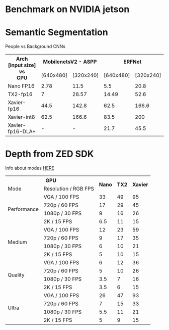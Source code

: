 # Benchmark on NVIDIA jetson

# Semantic Segmentation

People vs Background CNNs


<table class="tg">
  <tr>
    <th class="tg-c3ow" rowspan="2">Arch<br>[input size]<br>vs <br>GPU</th>
    <th class="tg-c3ow" colspan="2">MobilenetsV2 - ASPP</th>
    <th class="tg-c3ow" colspan="2">ERFNet</th>
  </tr>
  <tr>
    <td class="tg-baqh">[640x480]</td>
    <td class="tg-baqh">[320x240]</td>
    <td class="tg-baqh">[640x480]</td>
    <td class="tg-baqh">[320x240]</td>
  </tr>
  <tr>
    <td class="tg-0pky">Nano FP16</td>
    <td class="tg-0pky">2.78</td>
    <td class="tg-0pky">11.5</td>
    <td class="tg-0pky">5.5</td>
    <td class="tg-0pky">20.8</td>
  </tr>
  <tr>
    <td class="tg-0pky">TX2-fp16</td>
    <td class="tg-0pky">7</td>
    <td class="tg-0pky">28.57</td>
    <td class="tg-0pky">14.49</td>
    <td class="tg-0pky">52.6</td>
  </tr>
  <tr>
    <td class="tg-0pky">Xavier-fp16</td>
    <td class="tg-0pky">44.5</td>
    <td class="tg-0pky">142.8</td>
    <td class="tg-0pky">62.5</td>
    <td class="tg-0pky">166.6</td>
  </tr>
  <tr>
    <td class="tg-0pky">Xavier-int8</td>
    <td class="tg-0pky">62.5</td>
    <td class="tg-0pky">166.6</td>
    <td class="tg-0pky">83.5</td>
    <td class="tg-0pky">200</td>
  </tr>
  <tr>
    <td class="tg-0lax">Xavier-fp16-DLA*</td>
    <td class="tg-0lax">-</td>
    <td class="tg-0lax">-</td>
    <td class="tg-0lax">21.7</td>
    <td class="tg-0lax">45.5</td>
  </tr>
</table>

# Depth from ZED SDK

Info about modes [HERE](https://www.stereolabs.com/docs/depth-sensing/advanced-settings/#depth-modes)

<table class="tg">
  <tr>
    <th class="tg-c3ow" colspan="2">GPU</th>
    <th class="tg-c3ow" rowspan="2">Nano</th>
    <th class="tg-c3ow" rowspan="2">TX2</th>
    <th class="tg-c3ow" rowspan="2">Xavier</th>
  </tr>
  <tr>
    <td class="tg-c3ow">Mode</td>
    <td class="tg-0pky">Resolution / RGB FPS</td>
  </tr>
  <tr>
    <td class="tg-0pky" rowspan="4">Performance</td>
    <td class="tg-0pky">VGA / 100 FPS</td>
    <td class="tg-0pky">33</td>
    <td class="tg-0pky">49</td>
    <td class="tg-0pky">95</td>
  </tr>
  <tr>
    <td class="tg-0pky">720p / 60 FPS</td>
    <td class="tg-0pky">17</td>
    <td class="tg-0pky">29</td>
    <td class="tg-0pky">45</td>
  </tr>
  <tr>
    <td class="tg-0pky">1080p / 30 FPS</td>
    <td class="tg-0pky">9</td>
    <td class="tg-0pky">16</td>
    <td class="tg-0pky">26</td>
  </tr>
  <tr>
    <td class="tg-0pky">2K / 15 FPS</td>
    <td class="tg-0pky">6.5</td>
    <td class="tg-0pky">11</td>
    <td class="tg-0pky">15</td>
  </tr>
  <tr>
    <td class="tg-0pky" rowspan="4">Medium</td>
    <td class="tg-0pky">VGA / 100 FPS</td>
    <td class="tg-0pky">12</td>
    <td class="tg-0pky">23</td>
    <td class="tg-0pky">59</td>
  </tr>
  <tr>
    <td class="tg-0pky">720p / 60 FPS</td>
    <td class="tg-0pky">9</td>
    <td class="tg-0pky">17</td>
    <td class="tg-0pky">35</td>
  </tr>
  <tr>
    <td class="tg-0pky">1080p / 30 FPS</td>
    <td class="tg-0pky">6</td>
    <td class="tg-0pky">10</td>
    <td class="tg-0pky">21</td>
  </tr>
  <tr>
    <td class="tg-0pky">2K / 15 FPS</td>
    <td class="tg-0pky">5</td>
    <td class="tg-0pky">10</td>
    <td class="tg-0pky">15</td>
  </tr>
  <tr>
    <td class="tg-0pky" rowspan="4">Quality</td>
    <td class="tg-0pky">VGA / 100 FPS</td>
    <td class="tg-0pky">6</td>
    <td class="tg-0pky">12</td>
    <td class="tg-0pky">36</td>
  </tr>
  <tr>
    <td class="tg-0pky">720p / 60 FPS</td>
    <td class="tg-0pky">5</td>
    <td class="tg-0pky">10</td>
    <td class="tg-0pky">26</td>
  </tr>
  <tr>
    <td class="tg-0pky">1080p / 30 FPS</td>
    <td class="tg-0pky">3.5</td>
    <td class="tg-0pky">7</td>
    <td class="tg-0pky">16</td>
  </tr>
  <tr>
    <td class="tg-0pky">2K / 15 FPS</td>
    <td class="tg-0pky">3.5</td>
    <td class="tg-0pky">6</td>
    <td class="tg-0pky">15</td>
  </tr>
  <tr>
    <td class="tg-0pky" rowspan="4">Ultra</td>
    <td class="tg-0pky">VGA / 100 FPS</td>
    <td class="tg-0pky">26</td>
    <td class="tg-0pky">47</td>
    <td class="tg-0pky">93</td>
  </tr>
  <tr>
    <td class="tg-0pky">720p / 60 FPS</td>
    <td class="tg-0pky">7</td>
    <td class="tg-0pky">15</td>
    <td class="tg-0pky">33</td>
  </tr>
  <tr>
    <td class="tg-0pky">1080p / 30 FPS</td>
    <td class="tg-0pky">5.5</td>
    <td class="tg-0pky">11</td>
    <td class="tg-0pky">21</td>
  </tr>
  <tr>
    <td class="tg-0pky">2K / 15 FPS</td>
    <td class="tg-0pky">5</td>
    <td class="tg-0pky">9</td>
    <td class="tg-0pky">15</td>
  </tr>
</table>